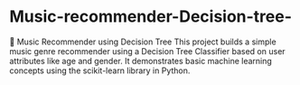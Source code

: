 # Music-recommender-Decision-tree-
🎵 Music Recommender using Decision Tree This project builds a simple music genre recommender using a Decision Tree Classifier based on user attributes like age and gender. It demonstrates basic machine learning concepts using the scikit-learn library in Python.

